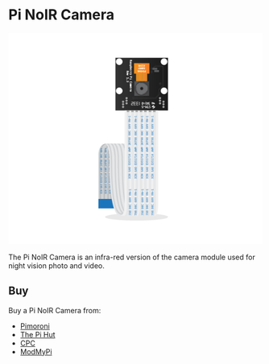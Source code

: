 # Pi NoIR Camera

![Pi NoIR Camera](camera-noir.png)

The Pi NoIR Camera is an infra-red version of the camera module used for night vision photo and video.

## Buy

Buy a Pi NoIR Camera from:

- [Pimoroni](https://shop.pimoroni.com/products/raspberry-pi-camera-module-v2-1-with-mount)
- [The Pi Hut](http://thepihut.com/products/raspberry-pi-noir-camera-module)
- [CPC](http://cpc.farnell.com/raspberry-pi/rpi-noir-camera-board/raspberry-pi-noir-camera-board/dp/SC13223)
- [ModMyPi](http://www.modmypi.com/raspberry-pi/camera/raspberry-pi-noir-infrared-camera-board-v2-8mp1080p)
